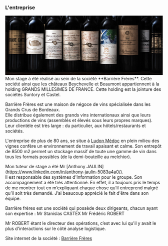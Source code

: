 ### L'entreprise 

<img src="picture/Vins.jpg" class="img-fluid" alt="Source image site Barriere Frères">
Mon stage à été réalisé au sein de la société **Barrière Frères**.  
Cette société ainsi que les châteaux Beychevelle et Beaumont appartiennent à la holding GRANDS MILLESIMES DE FRANCE.
Cette holding est la jointure des sociétés  Suntory et Castel.
  
Barrière Frères est une maison de négoce de vins spécialisée dans les Grands Crus de Bordeaux.   
Elle distribue également des grands vins internationaux ainsi que leurs productions de vins (assemblés et élevés sous leurs propres marques).  
Leur clientèle est très large : du particulier, aux hôtels/restaurants et sociétés.  
  
  
L'entreprise de plus de 80 ans, se situe à [Ludon Médoc](https://goo.gl/maps/nw3G6tg4TG2qahfP6) en plein milieu des vignes confère un environnement de travail apaisant et calme.
Son entrepôt de 8500 m2 permet un stockage massif de toute une gamme de vin dans tous les formats possibles (de la demi-bouteille au melchior).

Mon tuteur de stage a été Mr [Anthony JAULIN] (https://www.linkedin.com/in/anthony-jaulin-5083a4a0/).  
Il est responsable des systèmes d'Information pour le groupe. Son accompagnement a été très attentionné. En effet, il a toujours pris le temps de me montrer tout en m’expliquant chaque chose qu’il entreprend malgré qu’il soit très demandé. J’ai beaucoup apprécié le fait d'être dans son équipe. 

Barrière frères est une société qui possède deux dirigeants, chacun ayant son expertise :
Mr Stanislas CASTEX
Mr Frédéric ROBERT

Mr ROBERT étant le directeur des opérations, c’est avec lui qu'il y avait le plus d'interactions sur le côté analyse logistique.

Site internet de la société : [Barrière Frères](https://barriere-freres.fr)
